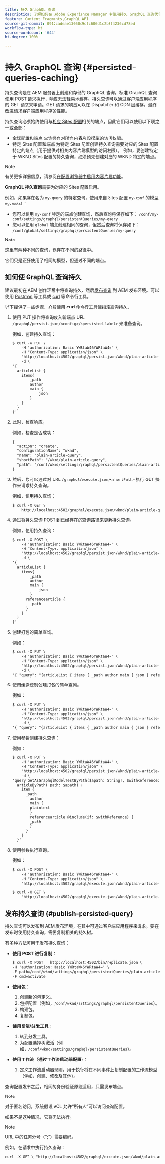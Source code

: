 ```yaml
---
title: 持久 GraphQL 查询
description: 了解如何在 Adobe Experience Manager 中使用持久 GraphQL 查询优化性能。持久查询可以由客户端应用程序使用 HTTP GET 方法请求，响应可以缓存在 Dispatcher 和 CDN 层中，最终改进客户端应用程序的性能。
feature: Content Fragments,GraphQL API
source-git-commit: 0912cadeae13050c9cfc606d1c2b8f4236cd78ed
workflow-type: ht
source-wordcount: '644'
ht-degree: 100%

---
```



# 持久 GraphQL 查询 {#persisted-queries-caching}

持久查询是在 AEM 服务器上创建和存储的 GraphQL 查询。标准 GraphQL 查询使用 POST 请求执行，响应无法轻易地缓存。持久查询可以通过客户端应用程序的 GET 请求来申请。GET 请求的响应可以在 Dispatcher 和 CDN 层缓存，最终改进请求客户端应用程序的性能。

持久查询必须始终使用与[相应 Sites 配置](graphql-endpoint.md)相关的端点，因此它们可以使用以下项之一或全部：

* 全球配置和端点
查询具有对所有内容片段模型的访问权限。
* 特定 Sites 配置和端点
为特定 Sites 配置创建持久查询需要对应的 Sites 配置特定的端点（用于提供对相关内容片段模型的访问权限）。
例如，要创建特定于 WKND Sites 配置的持久查询，必须预先创建对应的 WKND 特定的端点。

>[!NOTE]
>
>有关更多详细信息，请参阅[在配置浏览器中启用内容片段功能](/help/assets/content-fragments/content-fragments-configuration-browser.md#enable-content-fragment-functionality-in-configuration-browser)。
>
>**GraphQL 持久查询**&#x200B;需要为对应的 Sites 配置启用。

例如，如果存在名为 `my-query` 的特定查询，使用来自 Sites 配置 `my-conf` 的模型 `my-model`：

* 您可以使用 `my-conf` 特定的端点创建查询，然后查询将保存如下：
   `/conf/my-conf/settings/graphql/persistentQueries/my-query`
* 您可以使用 `global` 端点创建相同的查询，但然后查询将保存如下：
   `/conf/global/settings/graphql/persistentQueries/my-query`

>[!NOTE]
>
>这里有两种不同的查询，保存在不同的路径中。
>
>它们只是正好使用了相同的模型，但通过不同的端点。

## 如何使 GraphQL 查询持久

建议最初在 AEM 创作环境中将查询持久，然后[发布查询](#publish-persisted-query) 到 AEM 发布环境。可以使用 [Postman](https://www.postman.com/) 等工具或 [curl](https://curl.se/) 等命令行工具。

以下提供了一些步骤，介绍使用 **curl** 命令行工具使指定查询持久。

1. 使用 PUT 操作将查询放入新端点 URL `/graphql/persist.json/<config>/<persisted-label>` 来准备查询。

   例如，创建持久查询：

   ```xml
   $ curl -X PUT \
       -H 'authorization: Basic YWRtaW46YWRtaW4=' \
       -H "Content-Type: application/json" \
       "http://localhost:4502/graphql/persist.json/wknd/plain-article-query" \
       -d \
   '{
     articleList {
       items{
           _path
           author
           main {
               json
           }
       }
     }
   }'
   ```

1. 此时，检查响应。

   例如，检查是否成功：

   ```xml
   {
     "action": "create",
     "configurationName": "wknd",
     "name": "plain-article-query",
     "shortPath": "/wknd/plain-article-query",
     "path": "/conf/wknd/settings/graphql/persistentQueries/plain-article-query"
   }
   ```

1. 然后，您可以通过对 URL `/graphql/execute.json/<shortPath>` 执行 GET 操作来请求持久查询。

   例如，使用持久查询：

   ```xml
   $ curl -X GET \
       http://localhost:4502/graphql/execute.json/wknd/plain-article-query
   ```

1. 通过将持久查询 POST 到已经存在的查询路径来更新持久查询。

   例如，使用持久查询：

   ```xml
   $ curl -X POST \
       -H 'authorization: Basic YWRtaW46YWRtaW4=' \
       -H "Content-Type: application/json" \
       "http://localhost:4502/graphql/persist.json/wknd/plain-article-query" \
       -d \
   '{
     articleList {
       items{
           _path
           author
           main {
               json
           }
         referencearticle {
           _path
         }
       }
     }
   }'
   ```

1. 创建打包的简单查询。

   例如：

   ```xml
   $ curl -X PUT \
       -H 'authorization: Basic YWRtaW46YWRtaW4=' \
       -H "Content-Type: application/json" \
       "http://localhost:4502/graphql/persist.json/wknd/plain-article-query-wrapped" \
       -d \
   '{ "query": "{articleList { items { _path author main { json } referencearticle { _path } } } }"}'
   ```

1. 使用缓存控制创建打包的简单查询。

   例如：

   ```xml
   $ curl -X PUT \
       -H 'authorization: Basic YWRtaW46YWRtaW4=' \
       -H "Content-Type: application/json" \
       "http://localhost:4502/graphql/persist.json/wknd/plain-article-query-max-age" \
       -d \
   '{ "query": "{articleList { items { _path author main { json } referencearticle { _path } } } }", "cache-control": { "max-age": 300 }}'
   ```

1. 使用参数创建持久查询：

   例如：

   ```xml
   $ curl -X PUT \
       -H 'authorization: Basic YWRtaW46YWRtaW4=' \
       -H "Content-Type: application/json" \
       "http://localhost:4502/graphql/persist.json/wknd/plain-article-query-parameters" \
       -d \
   'query GetAsGraphqlModelTestByPath($apath: String!, $withReference: Boolean = true) {
     articleByPath(_path: $apath) {
       item {
         _path
           author
           main {
           plaintext
           }
           referencearticle @include(if: $withReference) {
           _path
           }
         }
       }
     }'
   ```

1. 使用参数执行查询。

   例如：

   ```xml
   $ curl -X POST \
       -H 'authorization: Basic YWRtaW46YWRtaW4=' \
       -H "Content-Type: application/json" \
       "http://localhost:4502/graphql/execute.json/wknd/plain-article-query-parameters;apath=%2fcontent2fdam2fwknd2fen2fmagazine2falaska-adventure2falaskan-adventures;withReference=false"
   
   $ curl -X GET \
       "http://localhost:4502/graphql/execute.json/wknd/plain-article-query-parameters;apath=%2fcontent2fdam2fwknd2fen2fmagazine2falaska-adventure2falaskan-adventures;withReference=false"
   ```

## 发布持久查询 {#publish-persisted-query}

持久查询可以发布到 AEM 发布环境，在其中可通过客户端应用程序来请求。要在发布时使用持久查询，需要复制相关的持久树。

有多种方法可用于发布持久查询：

* **使用 POST 进行复制**：

   ```xml
   $ curl -X POST   http://localhost:4502/bin/replicate.json \
   -H 'authorization: Basic YWRtaW46YWRtaW4=' \
   -F path=/conf/wknd/settings/graphql/persistentQueries/plain-article-query \
   -F cmd=activate
   ```

* **使用包**：
   1. 创建新的包定义。
   1. 包括配置（例如，`/conf/wknd/settings/graphql/persistentQueries`）。
   1. 构建包。
   1. 复制包。

* **使用复制/分发工具**：
   1. 转到分发工具。
   1. 为配置选择树激活（例如，`/conf/wknd/settings/graphql/persistentQueries`）。

* **使用工作流（通过工作流启动器配置）**：
   1. 定义工作流启动器规则，用于执行将在不同事件上复制配置的工作流模型（例如，创建、修改及其他）。

查询配置发布之后，相同的身份验证原则适用，只需发布端点。

>[!NOTE]
>
>对于匿名访问，系统假设 ACL 允许“所有人”可以访问查询配置。
>
>如果不是这种情况，它将无法执行。

>[!NOTE]
>
>URL 中的任何分号（“;”）需要编码。
>
>例如，在请求中执行持久查询：
>
>```xml
>curl -X GET \ "http://localhost:4502/graphql/execute.json/wknd/plain-article-query-parameters%3bapath=%2fcontent2fdam2fwknd2fen2fmagazine2falaska-adventure2falaskan-adventures;withReference=false"
>```
